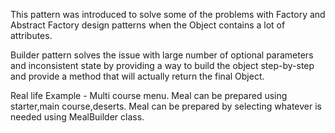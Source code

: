This pattern was introduced to solve some of the problems with Factory and Abstract Factory design patterns when the Object contains a lot of attributes. 

Builder pattern solves the issue with large number of optional parameters and inconsistent state by providing a way to build the object step-by-step and provide a method that will actually return the final Object.

Real life Example - Multi course menu. Meal can be prepared using starter,main course,deserts. Meal can be prepared by selecting whatever is needed using MealBuilder class.  
